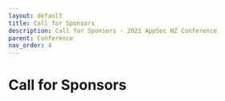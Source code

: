 ```yaml
---
layout: default
title: Call for Sponsors
description: Call for Sponsors - 2021 AppSec NZ Conference
parent: Conference
nav_order: 4
---
```


# Call for Sponsors
